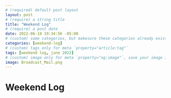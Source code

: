 ```yaml
---
# (required) default post layout
layout: post
# (require) a string title
title: "Weekend Log"
# (require) a post date
date: 2022-06-18 19:34:56 -05:00
# (custom) some categories, but makesure these categories already exists inside path of `category/`
categories: [weekend-log]
# (custom) tags only for meta `property="article:tag"`
tags: [weekend log, june 2022]
# (custom) image only for meta `property="og:image"`, save your image inside path of `static/img/_posts`
image: Broadcast_Mail.png
---
```


# Weekend Log

